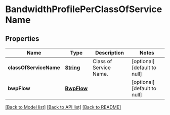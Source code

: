 # BandwidthProfilePerClassOfServiceName
## Properties

Name | Type | Description | Notes
------------ | ------------- | ------------- | -------------
**classOfServiceName** | [**String**](string.md) | Class of Service Name. | [optional] [default to null]
**bwpFlow** | [**BwpFlow**](BwpFlow.md) |  | [optional] [default to null]

[[Back to Model list]](../README.md#documentation-for-models) [[Back to API list]](../README.md#documentation-for-api-endpoints) [[Back to README]](../README.md)


